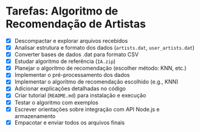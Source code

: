 # Tarefas: Algoritmo de Recomendação de Artistas

- [x] Descompactar e explorar arquivos recebidos
- [x] Analisar estrutura e formato dos dados (`artists.dat`, `user_artists.dat`)
- [x] Converter bases de dados .dat para formato CSV
- [x] Estudar algoritmo de referência (`IA.zip`)
- [x] Planejar o algoritmo de recomendação (escolher método: KNN, etc.)
- [x] Implementar o pré-processamento dos dados
- [x] Implementar o algoritmo de recomendação escolhido (e.g., KNN)
- [x] Adicionar explicações detalhadas no código
- [x] Criar tutorial (`README.md`) para instalação e execução
- [x] Testar o algoritmo com exemplos
- [x] Escrever orientações sobre integração com API Node.js e armazenamento
- [x] Empacotar e enviar todos os arquivos finais
